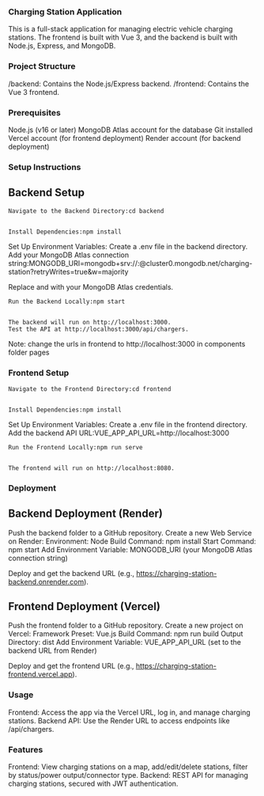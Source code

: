 ### Charging Station Application
This is a full-stack application for managing electric vehicle charging stations. The frontend is built with Vue 3, and the backend is built with Node.js, Express, and MongoDB.
### Project Structure

/backend: Contains the Node.js/Express backend.
/frontend: Contains the Vue 3 frontend.

### Prerequisites

Node.js (v16 or later)
MongoDB Atlas account for the database
Git installed
Vercel account (for frontend deployment)
Render account (for backend deployment)

### Setup Instructions
## Backend Setup
```
Navigate to the Backend Directory:cd backend


Install Dependencies:npm install
```

Set Up Environment Variables:
Create a .env file in the backend directory.
Add your MongoDB Atlas connection string:MONGODB_URI=mongodb+srv://<username>:<password>@cluster0.mongodb.net/charging-station?retryWrites=true&w=majority


Replace <username> and <password> with your MongoDB Atlas credentials.

```
Run the Backend Locally:npm start


The backend will run on http://localhost:3000.
Test the API at http://localhost:3000/api/chargers.
```
Note: change the urls in frontend to http://localhost:3000 in components folder pages 

### Frontend Setup
```
Navigate to the Frontend Directory:cd frontend


Install Dependencies:npm install

```
Set Up Environment Variables:
Create a .env file in the frontend directory.
Add the backend API URL:VUE_APP_API_URL=http://localhost:3000



```
Run the Frontend Locally:npm run serve


The frontend will run on http://localhost:8080.

```

### Deployment
## Backend Deployment (Render)

Push the backend folder to a GitHub repository.
Create a new Web Service on Render:
Environment: Node
Build Command: npm install
Start Command: npm start
Add Environment Variable: MONGODB_URI (your MongoDB Atlas connection string)


Deploy and get the backend URL (e.g., https://charging-station-backend.onrender.com).

## Frontend Deployment (Vercel)

Push the frontend folder to a GitHub repository.
Create a new project on Vercel:
Framework Preset: Vue.js
Build Command: npm run build
Output Directory: dist
Add Environment Variable: VUE_APP_API_URL (set to the backend URL from Render)


Deploy and get the frontend URL (e.g., https://charging-station-frontend.vercel.app).

### Usage

Frontend: Access the app via the Vercel URL, log in, and manage charging stations.
Backend API: Use the Render URL to access endpoints like /api/chargers.

### Features

Frontend: View charging stations on a map, add/edit/delete stations, filter by status/power output/connector type.
Backend: REST API for managing charging stations, secured with JWT authentication.

